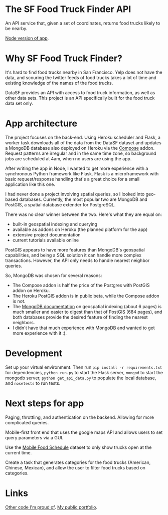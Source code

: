 # The SF Food Truck Finder API

An API service that, given a set of coordinates, returns food trucks likely to be nearby.

[Node version of app](https://github.com/skeller88/SF-Food-Truck-Finder).

# Why SF Food Truck Finder?
It's hard to find food trucks nearby in San Francisco. Yelp does not have the data, and scouring the twitter feeds of food trucks takes a lot of time and existing knowledge of the names of the food trucks.

DataSF provides an API with access to food truck information, as well as other data sets. This project is an API specifically built for the food truck data set only.

# App architecture
The project focuses on the back-end. Using Heroku scheduler and Flask, a worker task downloads all of the data from the DataSF dataset and updates a MongoDB database also deployed on Heroku via the [Compose](https://www.compose.io/) addon. Request patterns are irregular and in the same time zone, so background jobs are  scheduled at 4am, when no users are using the app.

After writing the app in Node, I wanted to get more experience with a synchronous Python framework like Flask. Flask is a microframework with basic request/response handling that's a great choice for a small application like this one.

I had never done a project involving spatial queries, so I looked into geo-based databases. Currently, the most popular two are MongoDB and PostGIS, a spatial database extender for PostgreSQL.

There was no clear winner between the two. Here's what they are equal on:
- built-in geospatial indexing and querying
- available as addons on Heroku (the planned platform for the app)
- extensive project documentation
- current tutorials available online

PostGIS appears to have more features than MongoDB's geospatial capabilities, and being a SQL solution it can handle more complex transactions. However, the API only needs to handle nearest neighbor queries.

So, MongoDB was chosen for several reasons:
- The Compose addon is half the price of the Postgres with PostGIS addon on Heroku.
- The Heroku PostGIS addon is in public beta, while the Compose addon is not.
- The [MongoDB documentation](http://docs.mongodb.org/manual/applications/geospatial-indexes/) on geospatial indexing (about 6 pages) is much smaller and easier to digest than that of PostGIS (684 pages), and both databases provide the desired feature of finding the nearest neighbors.
- I didn't have that much experience with MongoDB and wanted to get more experience with it :).

# Development
Set up your virtual environment. Then run `pip install -r requirements.txt` for dependencies, `python run.py` to start the Flask server, `mongod` to start the mongodb server, `python get_api_data.py` to populate the local database, and `nosetests` to run tests.

# Next steps for app

Paging, throttling, and authentication on the backend. Allowing for more complicated queries.

Mobile-first front end that uses the google maps API and allows users to set query parameters via a GUI.

Use the [Mobile Food Schedule](https://data.sfgov.org/Economy-and-Community/Mobile-Food-Schedule/jjew-r69b) dataset to only show trucks open at the current time.

Create a task that generates categories for the food trucks (American, Chinese, Mexican), and allow the user to filter food trucks based on categories.

# Links
[Other code I'm proud of](https://github.com/skeller88/career-buddy).
[My public portfolio](www.shanemkeller.com/portfolio/).
